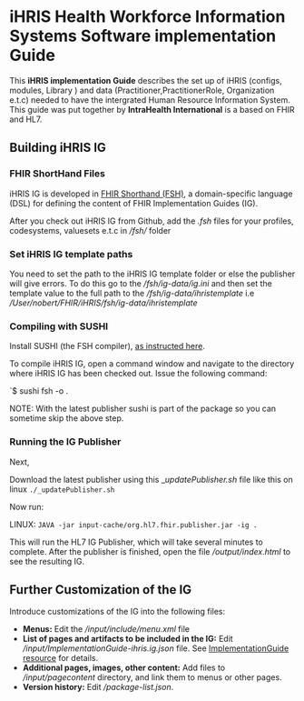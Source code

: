 # iHRIS Health Workforce Information Systems Software implementation Guide

This **iHRIS implementation Guide** describes the set up of iHRIS (configs, modules, Library ) and data (Practitioner,PractitionerRole, Organization e.t.c) needed to have the intergrated Human Resource Information System. This guide was put together by **IntraHealth International** is a based on FHIR and HL7.

## Building iHRIS IG

### FHIR ShortHand Files

iHRIS IG is developed in [FHIR Shorthand (FSH)](http://build.fhir.org/ig/HL7/fhir-shorthand/), a domain-specific language (DSL) for defining the content of FHIR Implementation Guides (IG).

After you check out iHRIS IG from Github, add the _.fsh_ files for your profiles, codesystems, valuesets e.t.c in _/fsh/_ folder

### Set iHRIS IG template paths 

You need to set the path to the iHRIS IG template folder or else the publisher will give errors. To do this go to the 
_/fsh/ig-data/ig.ini_  and then set the template value to the full path to the _/fsh/ig-data/ihristemplate_ i.e _/User/nobert/FHIR/iHRIS/fsh/ig-data/ihristemplate_

### Compiling with SUSHI

Install SUSHI (the FSH compiler), [as instructed here](http://build.fhir.org/ig/HL7/fhir-shorthand/sushi.html). 

To compile iHRIS IG, open a command window and navigate to the directory where iHRIS IG has been checked out. Issue the following command:

`$ sushi fsh -o .

NOTE: With the latest publisher sushi is part of the package so you can sometime skip the above step.

### Running the IG Publisher

Next, 

Download the latest publisher using this __updatePublisher.sh_ file like this on linux `./_updatePublisher.sh`


Now run:

LINUX:   `JAVA -jar input-cache/org.hl7.fhir.publisher.jar -ig .`

This will run the HL7 IG Publisher, which will take several minutes to complete. After the publisher is finished, open the file _/output/index.html_ to see the resulting IG.

## Further Customization of the IG

Introduce customizations of the IG into the following files:

* **Menus:** Edit the _/input/include/menu.xml_ file
* **List of pages and artifacts to be included in the IG:** Edit _/input/ImplementationGuide-ihris.ig.json_ file. See [ImplementationGuide resource](https://www.hl7.org/fhir/implementationguide.html) for details. 
* **Additional pages, images, other content:** Add files to _/input/pagecontent_ directory, and link them to menus or other pages.
* **Version history:** Edit _/package-list.json_.